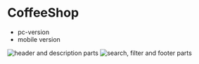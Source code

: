 # CoffeeShop

- pc-version
- mobile version

![header and description parts](https://github.com/kamawui/CoffeeShop/assets/92736102/279e1d7c-0214-44d9-980c-3d3b542196cc)
![search, filter and footer parts](https://github.com/kamawui/CoffeeShop/assets/92736102/a6d9d795-cd59-40dc-96a1-af95d42de0a1)

